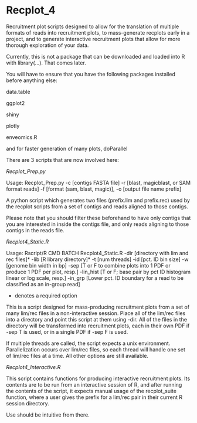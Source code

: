 # Recplot_4
Recruitment plot scripts designed to allow for the translation of multiple formats of reads into recruitment plots, to mass-generate recplots early in a project, and to generate interactive recruitment plots that allow for more thorough exploration of your data.

Currently, this is not a package that can be downloaded and loaded into R with library(...). That comes later.

You will have to ensure that you have the following packages installed before anything else:

data.table

ggplot2

shiny

plotly

enveomics.R

and for faster generation of many plots, doParallel

There are 3 scripts that are now involved here:

*Recplot_Prep.py*

Usage: Recplot_Prep.py -c [contigs FASTA file] -r [blast, magicblast, or SAM format reads] -f [format (sam, blast, magic)], -o [output file name prefix]

A python script which generates two files (prefix.lim and prefix.rec) used by the recplot scripts from a set of contigs and reads aligned to those contigs. 

Please note that you should filter these beforehand to have only contigs that you are interested in inside the contigs file, and only reads aligning to those contigs in the reads file.

*Recplot4_Static.R*

Usage: Rscript/R CMD BATCH Recplot4_Static.R -dir [directory with lim and rec files]* -lib [R library directory]* -t [num threads] -id [pct. ID bin size] -w [genome bin width in bp] -sep [T or F to combine plots into 1 PDF or produce 1 PDF per plot, resp.] -lin_hist [T or F; base pair by pct ID histogram linear or log scale, resp.] -in_grp [Lower pct. ID boundary for a read to be classified as an in-group read]

* denotes a required option

This is a script designed for mass-producing recruitment plots from a set of many lim/rec files in a non-interactive session. Place all of the lim/rec files into a directory and point this script at them using -dir. All of the files in the directory will be transformed into recruitment plots, each in their own PDF if -sep T is used, or in a single PDF if -sep F is used.

If multiple threads are called, the script expects a unix environment. Parallelization occurs over lim/rec files, so each thread will handle one set of lim/rec files at a time. All other options are still available.

*Recplot4_Interactive.R*

This script contains functions for producing interactive recruitment plots. Its contents are to be run from an interactive session of R, and after running the contents of the script, it expects manual usage of the recplot_suite function, where a user gives the prefix for a lim/rec pair in their current R session directory.

Use should be intuitive from there.
